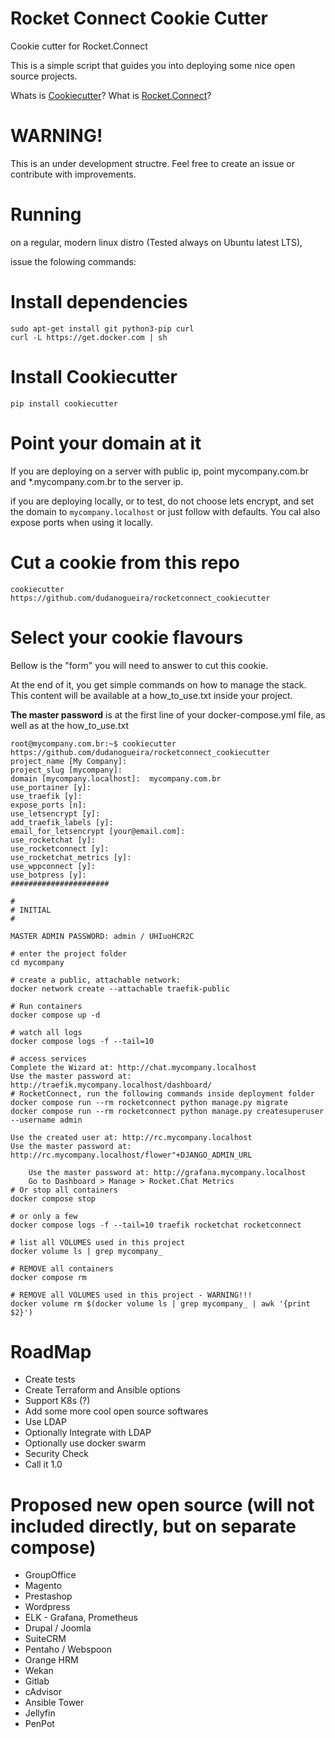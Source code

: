 # Rocket Connect Cookie Cutter
Cookie cutter for Rocket.Connect

This is a simple script that guides you into deploying some nice open source projects.

Whats is [Cookiecutter](https://github.com/cookiecutter/cookiecutter)?
What is [Rocket.Connect](https://github.com/dudanogueira/rocket.connect/)?

WARNING!
======================
This is an under development structre. Feel free to create an issue or contribute with improvements.


Running
======================
on a regular, modern linux distro (Tested always on Ubuntu latest LTS), 

issue the folowing commands:

Install dependencies
======================
```
sudo apt-get install git python3-pip curl
curl -L https://get.docker.com | sh
```

Install Cookiecutter
====================
```
pip install cookiecutter
```


Point your domain at it
===========
If you are deploying on a server with public ip, point mycompany.com.br and *.mycompany.com.br to the server ip.

if you are deploying locally, or to test, do not choose lets encrypt, and set the domain to `mycompany.localhost` or just follow with defaults. You cal also expose ports when using it locally.

Cut a cookie from this repo
===========
```
cookiecutter https://github.com/dudanogueira/rocketconnect_cookiecutter
```

Select your cookie flavours
===========

Bellow is the "form" you will need to answer to cut this cookie.

At the end of it, you get simple commands on how to manage the stack.
This content will be available at a how_to_use.txt inside your project.

**The master password** is at the first line of your docker-compose.yml file, as well as at the how_to_use.txt
```
root@mycompany.com.br:~$ cookiecutter https://github.com/dudanogueira/rocketconnect_cookiecutter
project_name [My Company]: 
project_slug [mycompany]: 
domain [mycompany.localhost]:  mycompany.com.br
use_portainer [y]: 
use_traefik [y]: 
expose_ports [n]: 
use_letsencrypt [y]: 
add_traefik_labels [y]: 
email_for_letsencrypt [your@email.com]: 
use_rocketchat [y]: 
use_rocketconnect [y]: 
use_rocketchat_metrics [y]: 
use_wppconnect [y]: 
use_botpress [y]: 
######################

#
# INITIAL
#

MASTER ADMIN PASSWORD: admin / UHIuoHCR2C

# enter the project folder
cd mycompany

# create a public, attachable network:
docker network create --attachable traefik-public

# Run containers
docker compose up -d

# watch all logs
docker compose logs -f --tail=10

# access services
Complete the Wizard at: http://chat.mycompany.localhost
Use the master password at: http://traefik.mycompany.localhost/dashboard/
# RocketConnect, run the following commands inside deployment folder
docker compose run --rm rocketconnect python manage.py migrate
docker compose run --rm rocketconnect python manage.py createsuperuser --username admin

Use the created user at: http://rc.mycompany.localhost
Use the master password at: http://rc.mycompany.localhost/flower"+DJANGO_ADMIN_URL

    Use the master password at: http://grafana.mycompany.localhost
    Go to Dashboard > Manage > Rocket.Chat Metrics
# Or stop all containers
docker compose stop

# or only a few
docker compose logs -f --tail=10 traefik rocketchat rocketconnect

# list all VOLUMES used in this project
docker volume ls | grep mycompany_

# REMOVE all containers
docker compose rm

# REMOVE all VOLUMES used in this project - WARNING!!!
docker volume rm $(docker volume ls | grep mycompany_ | awk '{print $2}')
```

RoadMap
===========
- Create tests
- Create Terraform and Ansible options
- Support K8s (?)
- Add some more cool open source softwares
- Use LDAP
- Optionally Integrate with LDAP
- Optionally use docker swarm
- Security Check
- Call it 1.0

Proposed new open source (will not included directly, but on separate compose)
===========
- GroupOffice
- Magento
- Prestashop
- Wordpress
- ELK - Grafana, Prometheus
- Drupal / Joomla
- SuiteCRM
- Pentaho / Webspoon
- Orange HRM
- Wekan
- Gitlab
- cAdvisor
- Ansible Tower
- Jellyfin
- PenPot
